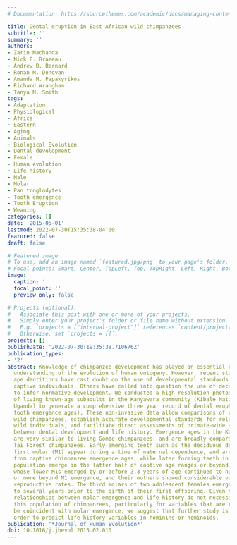 ```yaml
---
# Documentation: https://sourcethemes.com/academic/docs/managing-content/

title: Dental eruption in East African wild chimpanzees
subtitle: ''
summary: ''
authors:
- Zarin Machanda
- Nick F. Brazeau
- Andrew B. Bernard
- Ronan M. Donovan
- Amanda M. Papakyrikos
- Richard Wrangham
- Tanya M. Smith
tags:
- Adaptation
- Physiological
- Africa
- Eastern
- Aging
- Animals
- Biological Evolution
- Dental development
- Female
- Human evolution
- Life history
- Male
- Molar
- Pan troglodytes
- Tooth emergence
- Tooth Eruption
- Weaning
categories: []
date: '2015-05-01'
lastmod: 2022-07-30T15:35:38-04:00
featured: false
draft: false

# Featured image
# To use, add an image named `featured.jpg/png` to your page's folder.
# Focal points: Smart, Center, TopLeft, Top, TopRight, Left, Right, BottomLeft, Bottom, BottomRight.
image:
  caption: ''
  focal_point: ''
  preview_only: false

# Projects (optional).
#   Associate this post with one or more of your projects.
#   Simply enter your project's folder or file name without extension.
#   E.g. `projects = ["internal-project"]` references `content/project/deep-learning/index.md`.
#   Otherwise, set `projects = []`.
projects: []
publishDate: '2022-07-30T19:35:38.710676Z'
publication_types:
- '2'
abstract: Knowledge of chimpanzee development has played an essential role in our
  understanding of the evolution of human ontogeny. However, recent studies of wild
  ape dentitions have cast doubt on the use of developmental standards derived from
  captive individuals. Others have called into question the use of deceased wild individuals
  to infer normative development. We conducted a high resolution photographic study
  of living known-age subadults in the Kanyawara community (Kibale National Park,
  Uganda) to generate a comprehensive three year record of dental eruption (including
  tooth emergence ages). These non-invasive data allow comparisons of captive and
  wild chimpanzees, establish accurate developmental standards for relatively healthy
  wild individuals, and facilitate direct assessments of primate-wide associations
  between dental development and life history. Emergence ages in the Kanyawara chimpanzees
  are very similar to living Gombe chimpanzees, and are broadly comparable to deceased
  Taï Forest chimpanzees. Early-emerging teeth such as the deciduous dentition and
  first molar (M1) appear during a time of maternal dependence, and are almost indistinguishable
  from captive chimpanzee emergence ages, while later forming teeth in the Kanyawara
  population emerge in the latter half of captive age ranges or beyond. Five juveniles
  whose lower M1s emerged by or before 3.3 years of age continued to nurse for a year
  or more beyond M1 emergence, and their mothers showed considerable variation in
  reproductive rates. The third molars of two adolescent females emerged several months
  to several years prior to the birth of their first offspring. Given that broad primate-wide
  relationships between molar emergence and life history do not necessarily hold within
  this population of chimpanzees, particularly for variables that are reported to
  be coincident with molar emergence, we suggest that further study is required in
  order to predict life history variables in hominins or hominoids.
publication: '*Journal of Human Evolution*'
doi: 10.1016/j.jhevol.2015.02.010
---
```

